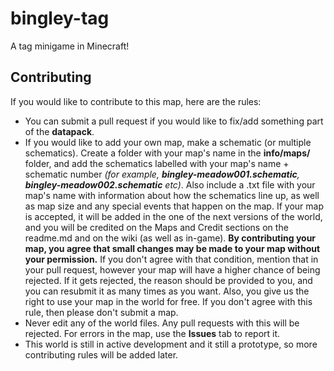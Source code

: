 # bingley-tag
 A tag minigame in Minecraft!

## Contributing
If you would like to contribute to this map, here are the rules:
- You can submit a pull request if you would like to fix/add something part of the **datapack**.
- If you would like to add your own map, make a schematic (or multiple schematics). Create a folder with your map's name in the **info/maps/** folder, and add the schematics labelled with your map's name + schematic number _(for example, **bingley-meadow001.schematic**, **bingley-meadow002.schematic** etc)_. Also include a .txt file with your map's name with information about how the schematics line up, as well as map size and any special events that happen on the map. If your map is accepted, it will be added in the one of the next versions of the world, and you will be credited on the Maps and Credit sections on the readme.md and on the wiki (as well as in-game). **By contributing your map, you agree that small changes may be made to your map without your permission.** If you don't agree with that condition, mention that in your pull request, however your map will have a higher chance of being rejected. If it gets rejected, the reason should be provided to you, and you can resubmit it as many times as you want. Also, you give us the right to use your map in the world for free. If you don't agree with this rule, then please don't submit a map.
- Never edit any of the world files. Any pull requests with this will be rejected. For errors in the map, use the **Issues** tab to report it.
- This world is still in active development and it still a prototype, so more contributing rules will be added later.

